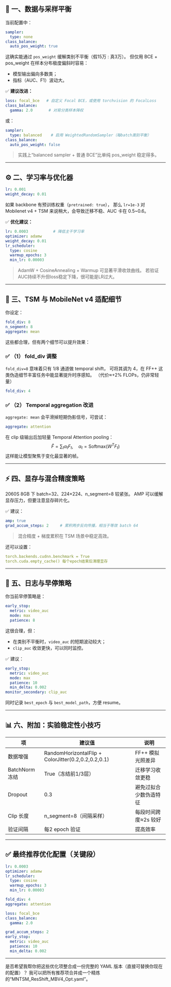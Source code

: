 ## 🧩 一、数据与采样平衡

当前配置中：

```yaml
sampler:
  type: none
class_balance:
  auto_pos_weight: true
```

这确实能通过 `pos_weight` 缓解类别不平衡（假15万 : 真3万）。
 但仅用 BCE + pos_weight 在样本分布极度偏斜时容易：

- 模型输出偏向多数类；
- 指标（AUC、F1）波动大。

✅ **建议改进：**

```yaml
loss: focal_bce   # 自定义 Focal BCE，或使用 torchvision 的 FocalLoss
class_balance:
  gamma: 2.0       # 对易分类样本降权
```

或：

```yaml
sampler:
  type: balanced    # 启用 WeightedRandomSampler（每batch类别平衡）
class_balance:
  auto_pos_weight: false
```

> 实践上“balanced sampler + 普通 BCE”比单纯 pos_weight 稳定得多。

------

## ⚙️ 二、学习率与优化器

```yaml
lr: 0.001
weight_decay: 0.01
```

如果 backbone 有预训练权重（`pretrained: true`），
 那么 `lr=1e-3` 对 Mobilenet v4 + TSM 来说稍大，会导致迁移不稳、AUC 卡在 0.5~0.6。

✅ **优化建议：**

```yaml
lr: 0.0003           # 降低主干学习率
optimizer: adamw
weight_decay: 0.01
lr_scheduler:
  type: cosine
  warmup_epochs: 3
  min_lr: 0.00003
```

> AdamW + CosineAnnealing + Warmup 可显著平滑收敛曲线。
>  若验证AUC持续不升但loss稳定下降，很可能是LR过大。

------

## 🔁 三、TSM 与 MobileNet v4 适配细节

你设定：

```yaml
fold_div: 8
n_segment: 8
aggregate: mean
```

这些都合理，但有两个细节可以提升效果：

### ✅ （1） fold_div 调整

`fold_div=8` 意味着只有 1/8 通道做 temporal shift，
 可将其调为 4，在 FF++ 这类伪造细节丰富任务中能显著提升时序感知。
 （代价≈+2% FLOPs，仍非常轻量）

```yaml
fold_div: 4
```

### ✅ （2） Temporal aggregation 改进

`aggregate: mean` 会平滑掉短期伪影信号，可尝试：

```yaml
aggregate: attention
```

在 clip 级输出后加轻量 Temporal Attention pooling：
 $$
 \hat{F} = \sum_t \alpha_t F_t, \quad \alpha_t = \text{Softmax}(W^T F_t)
 $$
 这样能让模型聚焦于变化最显著的帧。

------

## ⚡ 四、显存与混合精度策略

2060S 8GB 下 batch=32、224×224、n_segment=8 较紧张。
 AMP 可以缓解显存压力，但要注意显存碎片化。

✅ 建议：

```yaml
amp: true
grad_accum_steps: 2     # 累积两步反向传播，相当于等效 batch 64
```

> 混合精度 + 梯度累积在 TSM 场景中稳定高效。

还可以设置：

```yaml
torch.backends.cudnn.benchmark = True
torch.cuda.empty_cache() 每个epoch结束后清理显存
```

------

## 🧠 五、日志与早停策略

你当前早停策略是：

```yaml
early_stop:
  metric: video_auc
  mode: max
  patience: 8
```

这很合理，但：

- 在类别不平衡时，`video_auc` 的短期波动较大；
- `clip_auc` 收敛更快，可以同时监控。

✅ 建议：

```yaml
early_stop:
  metric: video_auc
  mode: max
  patience: 10
  min_delta: 0.002
monitor_secondary: clip_auc
```

同时记录 `best_epoch` 与 `best_model_path`，方便 resume。

------

## 📊 六、附加：实验稳定性小技巧

| 项             | 建议值                                              | 说明                   |
| -------------- | --------------------------------------------------- | ---------------------- |
| 数据增强       | RandomHorizontalFlip + ColorJitter(0.2,0.2,0.2,0.1) | FF++ 模拟光照差异      |
| BatchNorm 冻结 | True（冻结前1/3层）                                 | 迁移学习收敛更稳       |
| Dropout        | 0.3                                                 | 避免过拟合少数伪造特征 |
| Clip 长度      | n_segment=8（间隔采样）                             | 每段时间跨度≈2s 较好   |
| 验证间隔       | 每2 epoch 验证                                      | 提高效率               |

------

## ✅ 最终推荐优化配置（关键段）

```yaml
lr: 0.0003
optimizer: adamw
lr_scheduler:
  type: cosine
  warmup_epochs: 3
  min_lr: 0.00003

fold_div: 4
aggregate: attention

loss: focal_bce
class_balance:
  gamma: 2.0

grad_accum_steps: 2
early_stop:
  metric: video_auc
  patience: 10
  min_delta: 0.002
```

------

是否希望我帮你把这些优化项整合成一份完整的 YAML 版本（直接可替换你现在的配置）？
 我可以把所有推荐项合并成一个精炼的“MNTSM_ResShift_MBV4_Opt.yaml”。